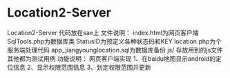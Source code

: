 # Location2-Server
Location2-Server
代码放在sae上
文件说明：
  index.html为网页客户端
  SqlTools.php为数据库类
  StatusID为预定义各种状态码和KEY
  location.php为个服务端处理代码
  app_jiangyounglocation.sql为数据库备份
  js/ 存放用到的js文件
  其他都为测试用例
功能说明：
  网页客户端实现
    1、在baidu地图显示android的定位信息
    2、显示权限范围信息
    3、划定权限范围并更新
